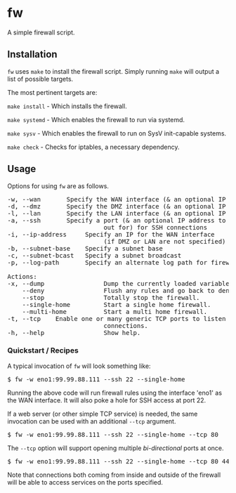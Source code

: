 # fw  

A simple firewall script.


## Installation

`fw` uses `make` to install the firewall script.  Simply running `make` will 
output a list of possible targets.


The most pertinent targets are:

`make install` - Which installs the firewall.

`make systemd` - Which enables the firewall to run via systemd.

`make sysv` - Which enables the firewall to run on SysV init-capable systems.

`make check` - Checks for iptables, a necessary dependency.


## Usage 

Options for using `fw` are as follows.

<pre>
-w, --wan <arg:[ip]>      Specify the WAN interface (& an optional IP address)
-d, --dmz <arg:[ip]>      Specify the DMZ interface (& an optional IP address)
-l, --lan <arg:[ip]>      Specify the LAN interface (& an optional IP address)
-a, --ssh <arg:[ip]>      Specify a port (& an optional IP address to listen 
                          out for) for SSH connections
-i, --ip-address <arg>    Specify an IP for the WAN interface 
                          (if DMZ or LAN are not specified)
-b, --subnet-base <arg>   Specify a subnet base
-c, --subnet-bcast <arg>  Specify a subnet broadcast
-p, --log-path <arg>      Specify an alternate log path for firewall messages 

Actions:
-x, --dump                Dump the currently loaded variables 
    --deny                Flush any rules and go back to deny-by-default policy.
    --stop                Totally stop the firewall.
    --single-home         Start a single home firewall.
    --multi-home          Start a multi home firewall.
-t, --tcp <arg1...argN>   Enable one or many generic TCP ports to listen for 
                          connections.
-h, --help                Show help.
</pre>


### Quickstart / Recipes 

A typical invocation of `fw` will look something like:

<pre>
$ fw -w eno1:99.99.88.111 --ssh 22 --single-home
</pre>

Running the above code will run firewall rules using the interface 'eno1' as
the WAN interface.  It will also poke a hole for SSH access at port 22.


If a web server (or other simple TCP service) is needed, the same invocation
can be used with an additional `--tcp` argument. 

<pre>
$ fw -w eno1:99.99.88.111 --ssh 22 --single-home --tcp 80
</pre>

The `--tcp` option will support opening multiple <i>bi-directional</i> ports
at once.  

<pre>
$ fw -w eno1:99.99.88.111 --ssh 22 --single-home --tcp 80 443 1222
</pre>

Note that connections both coming from inside and outside of the firewall will 
be able to access services on the ports specified.
